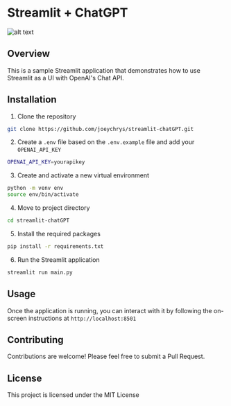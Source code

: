 # Streamlit + ChatGPT

![alt text](https://github.com/joeychrys/streamlit-chatGPT/blob/master/application_image.jpg?raw=true)
## Overview

This is a sample Streamlit application that demonstrates how to use Streamlit as a UI with OpenAI's Chat API.

## Installation

1. Clone the repository

```bash
git clone https://github.com/joeychrys/streamlit-chatGPT.git
```

2. Create a `.env` file based on the `.env.example` file and add your `OPENAI_API_KEY`

```bash
OPENAI_API_KEY=yourapikey
```

3. Create and activate a new virtual environment

```bash
python -m venv env
source env/bin/activate
```
4. Move to project directory

```bash
cd streamlit-chatGPT
```

5. Install the required packages

```bash
pip install -r requirements.txt
```

6. Run the Streamlit application

```bash
streamlit run main.py
```

## Usage

Once the application is running, you can interact with it by following the on-screen instructions at `http://localhost:8501`

## Contributing

Contributions are welcome! Please feel free to submit a Pull Request.

## License

This project is licensed under the MIT License
